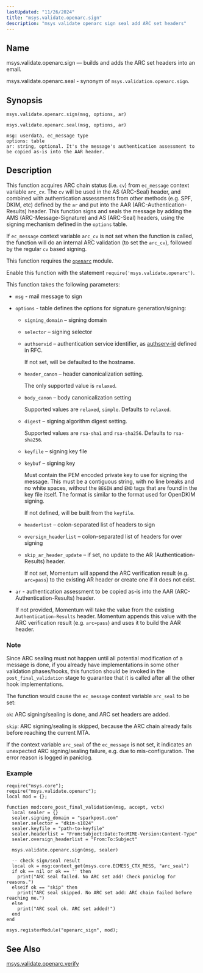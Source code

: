 ```yaml
---
lastUpdated: "11/26/2024"
title: "msys.validate.openarc.sign"
description: "msys validate openarc sign seal add ARC set headers"
---
```


<a name="lua.ref.msys.validate.openarc.sign"></a>
## Name

msys.validate.openarc.sign — builds and adds the ARC set headers into an email.

msys.validate.openarc.seal - synonym of `msys.validation.openarc.sign`.

## Synopsis

`msys.validate.openarc.sign(msg, options, ar)`

`msys.validate.openarc.seal(msg, options, ar)`

```
msg: userdata, ec_message type
options: table
ar: string, optional. It's the message's authentication assessment to be copied as-is into the AAR header.

```

## Description

This function acquires ARC chain status (i.e. `cv`) from `ec_message` context variable `arc_cv`. The `cv`
 will be used in the AS (ARC-Seal) header, and combined with authentication assessments from other
 methods (e.g. SPF, DKIM, etc) defined by the `ar` and put into the AAR (ARC-Authentication-Results)
 header. This function signs and seals the message by adding the AMS (ARC-Message-Signature) and AS
 (ARC-Seal) headers, using the signing mechanism defined in the `options` table.

If `ec_message` context variable `arc_cv` is not set when the function is called, the function will do an
 internal ARC validation (to set the `arc_cv`), followed by the regular `cv` based signing.

This function requires the [`openarc`](/momentum/4/modules/openarc) module.

Enable this function with the statement `require('msys.validate.openarc')`.

This function takes the following parameters:

*   `msg` - mail message to sign

*   `options`   - table defines the options for signature generation/signing:

    *   `signing_domain` – signing domain

    *   `selector` – signing selector

    *   `authservid` – authentication service identifier, as
        [authserv-id](https://datatracker.ietf.org/doc/html/rfc8601#section-2.5) defined in RFC.

        If not set, will be defaulted to the hostname.

    *   `header_canon` – header canonicalization setting.

        The only supported value is `relaxed`.

    *   `body_canon` – body canonicalization setting

        Supported values are `relaxed`, `simple`. Defaults to `relaxed`.

    *   `digest` – signing algorithm digest setting.

        Supported values are `rsa-sha1` and `rsa-sha256`. Defaults to `rsa-sha256`.

    *   `keyfile` – signing key file

    *   `keybuf` – signing key

        Must contain the PEM encoded private key to use for signing the
        message. This must be a contiguous string, with no line breaks and no white spaces, without the
        `BEGIN` and `END` tags that are found in the key file itself. The format is similar to the
        format used for OpenDKIM signing.

        If not defined, will be built from the `keyfile`.

    *   `headerlist` – colon-separated list of headers to sign

    *   `oversign_headerlist` – colon-separated list of headers for over signing

    *   `skip_ar_header_update` – if set, no update to the AR (Authentication-Results) header.

        If not set, Momentum will append the ARC verification result (e.g. `arc=pass`) to
        the existing AR header or create one if it does not exist.

*   `ar` - authentication assessment to be copied as-is into the AAR (ARC-Authentication-Results) header.

    If not provided, Momentum will take the value from the existing `Authentication-Results` header.
    Momentum appends this value with the ARC verification result (e.g. `arc=pass`) and uses it to
    build the AAR header.


### Note

Since ARC sealing  must not happen until all potential modification of a message is done, if you
 already have implementations in some other validation phases/hooks, this function
 should be invoked in the `post_final_validation` stage to guarantee that it is called
 after all the other hook implementations.

The function would cause the `ec_message` context variable `arc_seal` to be set:

`ok`: ARC signing/sealing is done, and ARC set headers are added.

`skip`: ARC signing/sealing is skipped, because the ARC chain already fails before reaching the
 current MTA.

If the context variable `arc_seal` of the `ec_message` is not set, it indicates an unexpected ARC
 signing/sealing failure, e.g. due to mis-configuration. The error reason is logged in paniclog.


<a name="lua.ref.msys.validate.openarc.sign.example"></a>
### Example


```
require("msys.core");
require("msys.validate.openarc");
local mod = {};

function mod:core_post_final_validation(msg, accept, vctx)
  local sealer = {}
  sealer.signing_domain = "sparkpost.com"
  sealer.selector = "dkim-s1024"
  sealer.keyfile = "path-to-keyfile"
  sealer.headerlist = "From:Subject:Date:To:MIME-Version:Content-Type"
  sealer.oversign_headerlist = "From:To:Subject"

  msys.validate.openarc.sign(msg, sealer)

  -- check sign/seal result
  local ok = msg:context_get(msys.core.ECMESS_CTX_MESS, "arc_seal")
  if ok == nil or ok == '' then
    print("ARC seal failed. No ARC set add! Check paniclog for reasons.")
  elseif ok == "skip" then
    print("ARC seal skipped. No ARC set add: ARC chain failed before reaching me.")
  else
    print("ARC seal ok. ARC set added!")
  end
end

msys.registerModule("openarc_sign", mod);
```

## See Also

[msys.validate.openarc.verify](/momentum/4/lua/ref-msys-validate-openarc-verify)
